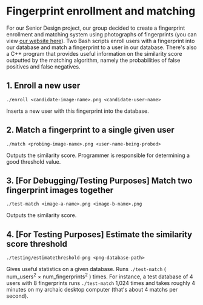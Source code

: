 # Fingerprint enrollment and matching #

  For our Senior Design project, our group decided to create a fingerprint enrollment and matching system using photographs of fingerprints (you can view [our website here](https://sites.google.com/a/udel.edu/fingerprint/)). Two Bash scripts enroll users with a fingerprint into our database and match a fingerprint to a user in our database. There's also a C++ program that provides useful information on the similarity score outputted by the matching algorithm, namely the probabilities of false positives and false negatives.


## 1. Enroll a new user ##

    ./enroll <candidate-image-name>.png <candidate-user-name>

  Inserts a new user with this fingerprint into the database.


## 2. Match a fingerprint to a single given user ##

    ./match <probing-image-name>.png <user-name-being-probed>

  Outputs the similarity score. Programmer is responsible for determining a good threshold value.


## 3. [For Debugging/Testing Purposes] Match two fingerprint images together ##

    ./test-match <image-a-name>.png <image-b-name>.png

  Outputs the similarity score.


## 4. [For Testing Purposes] Estimate the similarity score threshold ##

    ./testing/estimatethreshold-png <png-database-path>

  Gives useful statistics on a given database. Runs `./test-match` ( num\_users<sup>2</sup> &times; num\_fingerprints<sup>2</sup> ) times. For instance, a test database of 4 users with 8 fingerprints runs `./test-match` 1,024 times and takes roughly 4 minutes on my archaic desktop computer (that's about 4 matchs per second).

